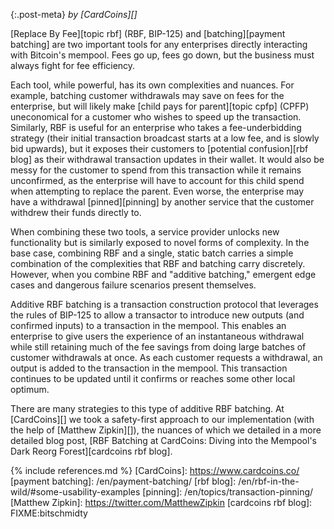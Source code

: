 {:.post-meta}
*by [CardCoins][]*

[Replace By Fee][topic rbf] (RBF, BIP-125) and [batching][payment batching] are two important tools for any enterprises
directly interacting with Bitcoin's mempool. Fees go up, fees go down, but
the business must always fight for fee efficiency.

Each tool, while powerful, has its own complexities and nuances. For example,
batching customer withdrawals may save on fees for the enterprise, but will likely make
[child pays for parent][topic cpfp] (CPFP) uneconomical for a customer who wishes to speed up the transaction.
Similarly, RBF is useful for an enterprise who takes a fee-underbidding strategy
(their initial transaction broadcast starts at a low fee, and is slowly bid
upwards), but it exposes their customers to [potential confusion][rbf blog] as their
withdrawal transaction updates in their wallet. It would also be messy for the
customer to spend from this transaction while it remains unconfirmed, as the
enterprise will have to account for this child spend when attempting to replace
the parent. Even worse, the enterprise may have a withdrawal [pinned][pinning] by another
service that the customer withdrew their funds directly to.

When combining these two tools, a service provider unlocks new functionality but
is similarly exposed to novel forms of complexity. In the base case, combining
RBF and a single, static batch carries a simple combination of the complexities
that RBF and batching carry discretely. However, when you combine RBF and
"additive batching," emergent edge cases and dangerous failure scenarios present
themselves.

Additive RBF batching is a transaction construction protocol that leverages the
rules of BIP-125 to allow a transactor to introduce new outputs (and confirmed
inputs) to a transaction in the mempool. This enables an enterprise to give
users the experience of an instantaneous withdrawal while still retaining much
of the fee savings from doing large batches of customer withdrawals at once. As
each customer requests a withdrawal, an output is added to the transaction in
the mempool. This transaction continues to be updated until it confirms or
reaches some other local optimum.

There are many strategies to this type of additive RBF batching. At [CardCoins][] we
took a safety-first approach to our implementation (with the help of [Matthew
Zipkin][]), the nuances of which we detailed in a more detailed blog post, [RBF
Batching at CardCoins: Diving into the Mempool's Dark Reorg Forest][cardcoins
rbf blog].

{% include references.md %}
[CardCoins]: https://www.cardcoins.co/
[payment batching]: /en/payment-batching/
[rbf blog]: /en/rbf-in-the-wild/#some-usability-examples
[pinning]: /en/topics/transaction-pinning/
[Matthew Zipkin]: https://twitter.com/MatthewZipkin
[cardcoins rbf blog]: FIXME:bitschmidty
